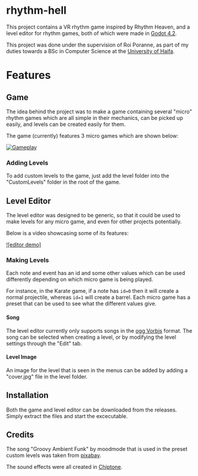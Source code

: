 # rhythm-hell

This project contains a VR rhythm game inspired by Rhythm Heaven, and a level editor for rhythm games, both of which were made in [Godot 4.2](https://godotengine.org/download/archive/4.2-stable/).

This project was done under the supervision of Roi Poranne, as part of my duties towards a BSc in Computer Science at the [University of Haifa](https://www.haifa.ac.il/?lang=en).

# Features

## Game

The idea behind the project was to make a game containing several "micro" rhythm games which are all simple in their mechanics, can be picked up easily, and levels can be created easily for them.

The game (currently) features 3 micro games which are shown below:

[![Gameplay](https://img.youtube.com/vi/rEpayqoDZG0/0.jpg)](https://www.youtube.com/watch?v=rEpayqoDZG0)

### Adding Levels
To add custom levels to the game, just add the level folder into the "CustomLevels" folder in the root of the game.

## Level Editor

The level editor was designed to be generic, so that it could be used to make levels for any micro game, and even for other projects potentially.

Below is a video showcasing some of its features:

[![editor demo]](https://private-user-images.githubusercontent.com/100861860/375179007-8700d0d9-fde0-4080-aaa4-b4700c0a69af.mp4?jwt=eyJhbGciOiJIUzI1NiIsInR5cCI6IkpXVCJ9.eyJpc3MiOiJnaXRodWIuY29tIiwiYXVkIjoicmF3LmdpdGh1YnVzZXJjb250ZW50LmNvbSIsImtleSI6ImtleTUiLCJleHAiOjE3Mjg1MjQ0MDIsIm5iZiI6MTcyODUyNDEwMiwicGF0aCI6Ii8xMDA4NjE4NjAvMzc1MTc5MDA3LTg3MDBkMGQ5LWZkZTAtNDA4MC1hYWE0LWI0NzAwYzBhNjlhZi5tcDQ_WC1BbXotQWxnb3JpdGhtPUFXUzQtSE1BQy1TSEEyNTYmWC1BbXotQ3JlZGVudGlhbD1BS0lBVkNPRFlMU0E1M1BRSzRaQSUyRjIwMjQxMDEwJTJGdXMtZWFzdC0xJTJGczMlMkZhd3M0X3JlcXVlc3QmWC1BbXotRGF0ZT0yMDI0MTAxMFQwMTM1MDJaJlgtQW16LUV4cGlyZXM9MzAwJlgtQW16LVNpZ25hdHVyZT00ZGNmZmFiNjRhYWYzZDNlMjk5NjE3ZWVhMzE4YWY3ZTJjMWMwZWE2MjE3YWE5YzY0M2IyOTcxMTM3MDUwYTdlJlgtQW16LVNpZ25lZEhlYWRlcnM9aG9zdCJ9.k61bpLSryHSxRok5oJaO9dkEYBtgRmmLmuoEmUd-8c8)

### Making Levels
Each note and event has an id and some other values which can be used differently depending on which micro game is being played.

For instance, in the Karate game, if a note has `id=0` then it will create a normal projectile, whereas `id=1` will create a barrel.
Each micro game has a preset that can be used to see what the different values give.

#### Song
The level editor currently only supports songs in the [ogg Vorbis](https://xiph.org/vorbis/) format. The song can be selected when creating a level, or by modifying the level settings through the "Edit" tab.

#### Level Image
An image for the level that is seen in the menus can be added by adding a "cover.jpg" file in the level folder.


## Installation

Both the game and level editor can be downloaded from the releases. Simply extract the files and start the excecutable.

## Credits

The song "Groovy Ambient Funk" by moodmode that is used in the preset custom levels was taken from [pixabay](https://pixabay.com/music/funk-groovy-ambient-funk-201745/).

The sound effects were all created in [Chiptone](https://sfbgames.itch.io/chiptone).
